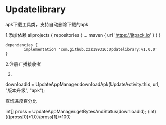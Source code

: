 # Updatelibrary
apk下载工具类，支持自动删除下载的apk

1.添加依赖
	allprojects {
		repositories {
			...
			maven { url 'https://jitpack.io' }
		}
	}
 
 	dependencies {
	        implementation 'com.github.zzz199316:Updatelibrary:v1.0.0'
	}




2.注册广播接收者

 <receiver android:name="com.plgf.updatelibrary.receiver.InstallReceiver">
            <intent-filter android:priority="20">
                <action android:name="android.intent.action.DOWNLOAD_COMPLETE" />
            </intent-filter>
        </receiver>

3.

downloadId = UpdateAppManager.downloadApk(UpdateActivity.this, url, "版本升级", "apk");


查询进度百分比

int[] pross = UpdateAppManager.getBytesAndStatus(downloadId);
(int) (((pross[0]*1.0)/pross[1])*100)



